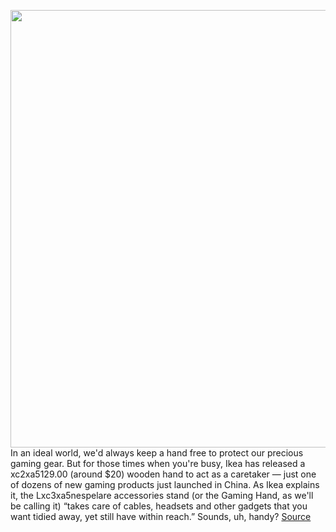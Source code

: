 <img src='https://cdn.vox-cdn.com/thumbor/CYgWAJKHzOxS4EWmDTgAo0rVeZI=/0x0:2400x1600/1200x800/filters:focal(1008x608:1392x992)/cdn.vox-cdn.com/uploads/chorus_image/image/68797246/gaming_hand_.0.jpg' width='700px' /><br/>
In an ideal world, we'd always keep a hand free to protect our precious gaming gear. But for those times when you're busy, Ikea has released a xc2xa5129.00 (around $20) wooden hand to act as a caretaker — just one of dozens of new gaming products just launched in China. As Ikea explains it, the Lxc3xa5nespelare accessories stand (or the Gaming Hand, as we'll be calling it) “takes care of cables, headsets and other gadgets that you want tidied away, yet still have within reach.” Sounds, uh, handy?
<a href='https://www.theverge.com/2021/2/10/22276020/ikea-gaming-lineup-asus-rog-mouse-mat-gaming-hand-accessories-holder-chair-desk'> Source <a/>